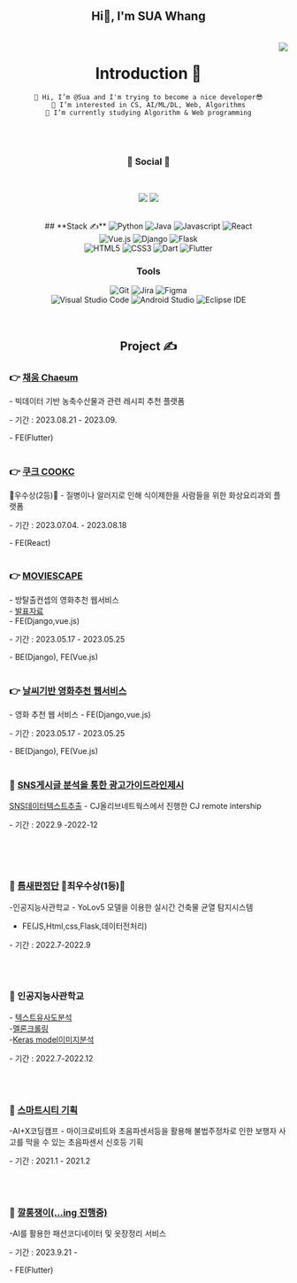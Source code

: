 
<div align="center">
<h2><b>Hi👋, I'm SUA Whang</b></h2><br/>
<img align='right' src="http://mazassumnida.wtf/api/v2/generate_badge?boj=tsmich926">


# Introduction :raised_hands:
  ```
👋 Hi, I’m @Sua and I'm trying to become a nice developer😎
👀 I’m interested in CS, AI/ML/DL, Web, Algorithms
🌱 I’m currently studying Algorithm & Web programming
  ```
<br/>
<br/>

<h3 align="center"><b>💌 Social 💌 </b></h3>
</br>
<p align="center">
<a href="mailto:tsmich926@naver.com><img src="https://img.shields.io/badge/Gmail-D14836?style=for-the-badge&logo=gmail&logoColor=white&link=mailto:tsmich926@naver.com"/></a>
<a href="https://www.instagram.com/ssaficial_ssu"><img src="https://img.shields.io/badge/Instagram-%23E4405F.svg?style=for-the-badge&logo=Instagram&logoColor=white&link=https://www.instagram.com/ssaficial_ssu"/></a>
<a href="https://blog.naver.com/tsmich926"><img src="http://img.shields.io/badge/-Velog-20c997?style=for-the-badge&link=https://blog.naver.com/tsmich926"/></a>
</p>

<br/>
## **Stack ✍**

<img alt="Python" src="https://img.shields.io/badge/Python-3776AB?&style=for-the-badge&logo=Python&logoColor=white"/>
<img alt="Java" src="https://img.shields.io/badge/Java-007396?&style=for-the-badge&logo=Python&logoColor=white"/>
<img alt="Javascript" src="https://img.shields.io/badge/javascript-F7DF1E?&style=for-the-badge&logo=javascript&logoColor=white"/>
<img alt="React" src="https://img.shields.io/badge/react-61DAFB?&style=for-the-badge&logo=react&logoColor=white"/>
<br/>
<img alt="Vue.js" src="https://img.shields.io/badge/vue.js-4FC08D?&style=for-the-badge&logo=vuedotjs&logoColor=white"/>
<img alt="Django" src="https://img.shields.io/badge/django-092E20?&style=for-the-badge&logo=django&logoColor=white"/>
<img alt="Flask" src="https://img.shields.io/badge/Flask-000000?&style=for-the-badge&logo=Flask&logoColor=white"/>
<br/>
<img alt="HTML5" src="https://img.shields.io/badge/html5-E34F26?&style=for-the-badge&logo=html5&logoColor=white"/>
<img alt="CSS3" src="https://img.shields.io/badge/css3-1572B6?&style=for-the-badge&logo=css3&logoColor=white"/>
<img alt="Dart" src="https://img.shields.io/badge/dart-0175C2?&style=for-the-badge&logo=dart&logoColor=white"/>
<img alt="Flutter" src="https://img.shields.io/badge/flutter-02569B?&style=for-the-badge&logo=flutter&logoColor=white"/>

<br/>

### Tools
![Git](https://img.shields.io/badge/Git-F05032.svg?&style=for-the-badge&logo=Git&logoColor=white)
![Jira](https://img.shields.io/badge/Jira-0052CC.svg?&style=for-the-badge&logo=Git&logoColor=white)
![Figma](https://img.shields.io/badge/Figma-F24E1E.svg?&style=for-the-badge&logo=Git&logoColor=white)
<br/>
![Visual Studio Code](https://img.shields.io/badge/Visual%20Studio%20Code-007ACC.svg?&style=for-the-badge&logo=Visual%20Studio%20Code&logoColor=white)
![Android Studio](https://img.shields.io/badge/Android%20Studio-3DDC84.svg?&style=for-the-badge&logo=Android%20Studio&logoColor=white)
![Eclipse IDE](https://img.shields.io/badge/Eclipse%20IDE-2C2255.svg?&style=for-the-badge&logo=Eclipse%20IDE&logoColor=white)


<br/>

## **Project ✍**
</div>

### 👉 [채움 Chaeum](https://github.com/tsmich926/SSAFYPJT_Chaeum)
\- 빅데이터 기반 농축수산물과 관련 레시피 추천 플랫폼

\- 기간 : 2023.08.21 - 2023.09.

\- FE(Flutter)
  <br/>
  <br/>



### 👉 [쿠크 COOKC](https://github.com/tsmich926/SSAFYPJT_COOKC) 
🥳우수상(2등)🥳
\- 질병이나 알러지로 인해 식이제한을 사람들을 위한 화상요리과외 플랫폼

\- 기간 : 2023.07.04. - 2023.08.18

\- FE(React)
  <br/>
  <br/>

### 👉 [MOVIESCAPE](https://github.com/tsmich926/SSAFYPJT_MOVIErecommend)
\- 방탈출컨셉의 영화추천 웹서비스<br/>
\- [발표자료](https://www.miricanvas.com/v/1234yo0) <br/>
\- FE(Django,vue.js)

\- 기간 : 2023.05.17 - 2023.05.25


\- BE(Django), FE(Vue.js)
  <br/>
  <br/>
  
### 👉 [날씨기반 영화추천 웹서비스](https://github.com/tsmich926/SSAFYPJT_MOVIEweather)
\- 영화 추천 웹 서비스
\- FE(Django,vue.js)

\- 기간 : 2023.05.17 - 2023.05.25

\- BE(Django), FE(Vue.js)
  <br/>
  <br/>

### 🍄 [SNS게시글 분석을 통한 광고가이드라인제시](https://colab.research.google.com/drive/12mK6uoAMfi3p1877f5p4E7vzTLJjW5G5)
[SNS데이터텍스트추출](https://colab.research.google.com/drive/12mK6uoAMfi3p1877f5p4E7vzTLJjW5G5)
\- CJ올리브네트웍스에서 진행한 CJ remote intership

\- 기간 : 2022.9 -2022-12 


\
  <br/>
  <br/>
### 🍄 [틈새판정단](https://github.com/tsmich926/AISCHOOL_PJT) 🥳최우수상(1등)🥳
\-인공지능사관학교
\- YoLov5 모델을 이용한 실시간 건축물 균열 탐지시스템
- FE(JS,Html,css,Flask,데이터전처리)

\- 기간 : 2022.7-2022.9 

  <br/>
  <br/>
  
###  🍄 인공지능사관학교
\- [텍스트유사도분석](https://colab.research.google.com/drive/1EhMjTg5-X3FNl7Epv1VmqHG21jwcGJyy)  <br/>
\-[멜론크롤링](https://colab.research.google.com/drive/11ogKoStuk54LLyIsyaBefML09nk5PpO8)  <br/>
\-[Keras model이미지분석](https://colab.research.google.com/drive/1qdayDPsEJSROe7CFpWLZA5MDURyAJGrw)  <br/>

\- 기간 : 2022.7-2022.12

  <br/>
  <br/>
  
### 🍄 [스마트시티 기획]()
\-AI+X코딩캠프
\- 마이크로비트와 초음파센서등을 활용해 불법주정차로 인한 보행자 사고를 막을 수 있는 초음파센서 신호등 기획

\- 기간 : 2021.1 - 2021.2 

  <br/>
  <br/>
  
### 🍄 [깔롱쟁이(...ing 진행중)](https://www.figma.com/file/t6MuhysCbZd2iwaaZT01xG/Untitled?type=design&node-id=0%3A1&mode=design&t=0DzBGhGCDl22cIy3-1)
\-AI를 활용한 패션코디네이터 및 옷장정리 서비스


\- 기간 : 2023.9.21 - 

\- FE(Flutter)
  <br/>
